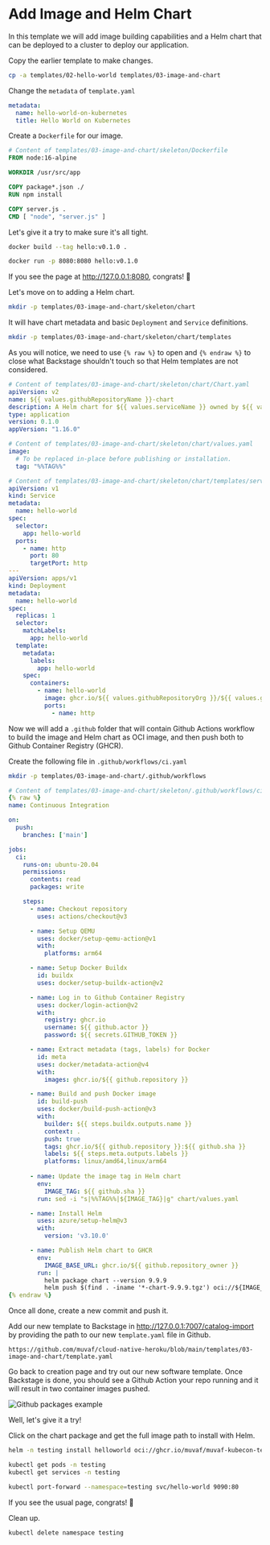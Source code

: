 # Add Image and Helm Chart

In this template we will add image building capabilities and a Helm chart that
can be deployed to a cluster to deploy our application.

Copy the earlier template to make changes.
```bash
cp -a templates/02-hello-world templates/03-image-and-chart
```

Change the `metadata` of `template.yaml`
```yaml
metadata:
  name: hello-world-on-kubernetes
  title: Hello World on Kubernetes
```

Create a `Dockerfile` for our image.
```dockerfile
# Content of templates/03-image-and-chart/skeleton/Dockerfile
FROM node:16-alpine

WORKDIR /usr/src/app

COPY package*.json ./
RUN npm install

COPY server.js .
CMD [ "node", "server.js" ]
```

Let's give it a try to make sure it's all tight.
```bash
docker build --tag hello:v0.1.0 .
```
```bash
docker run -p 8080:8080 hello:v0.1.0
```

If you see the page at http://127.0.0.1:8080, congrats! 🎉

Let's move on to adding a Helm chart.
```bash
mkdir -p templates/03-image-and-chart/skeleton/chart
```
It will have chart metadata and basic `Deployment` and `Service` definitions.
```bash
mkdir -p templates/03-image-and-chart/skeleton/chart/templates
```

As you will notice, we need to use `{% raw %}` to open and `{% endraw %}` to
close what Backstage shouldn't touch so that Helm templates are not considered.
```yaml
# Content of templates/03-image-and-chart/skeleton/chart/Chart.yaml
apiVersion: v2
name: ${{ values.githubRepositoryName }}-chart
description: A Helm chart for ${{ values.serviceName }} owned by ${{ values.owner }}
type: application
version: 0.1.0
appVersion: "1.16.0"
```
```yaml
# Content of templates/03-image-and-chart/skeleton/chart/values.yaml
image:
  # To be replaced in-place before publishing or installation.
  tag: "%%TAG%%"
```
```yaml
# Content of templates/03-image-and-chart/skeleton/chart/templates/service.yaml
apiVersion: v1
kind: Service
metadata:
  name: hello-world
spec:
  selector:
    app: hello-world
  ports:
    - name: http
      port: 80
      targetPort: http
---
apiVersion: apps/v1
kind: Deployment
metadata:
  name: hello-world
spec:
  replicas: 1
  selector:
    matchLabels:
      app: hello-world
  template:
    metadata:
      labels:
        app: hello-world
    spec:
      containers:
        - name: hello-world
          image: ghcr.io/${{ values.githubRepositoryOrg }}/${{ values.githubRepositoryName }}:{% raw %}{{ .Values.image.tag }}{% endraw %}
          ports:
            - name: http
```

Now we will add a `.github` folder that will contain Github Actions workflow
to build the image and Helm chart as OCI image, and then push both to Github
Container Registry (GHCR). 

Create the following file in `.github/workflows/ci.yaml`
```bash
mkdir -p templates/03-image-and-chart/.github/workflows
```
```yaml
# Content of templates/03-image-and-chart/skeleton/.github/workflows/ci.yaml
{% raw %}
name: Continuous Integration

on:
  push:
    branches: ['main']

jobs:
  ci:
    runs-on: ubuntu-20.04
    permissions:
      contents: read
      packages: write

    steps:
      - name: Checkout repository
        uses: actions/checkout@v3

      - name: Setup QEMU
        uses: docker/setup-qemu-action@v1
        with:
          platforms: arm64

      - name: Setup Docker Buildx
        id: buildx
        uses: docker/setup-buildx-action@v2

      - name: Log in to Github Container Registry
        uses: docker/login-action@v2
        with:
          registry: ghcr.io
          username: ${{ github.actor }}
          password: ${{ secrets.GITHUB_TOKEN }}

      - name: Extract metadata (tags, labels) for Docker
        id: meta
        uses: docker/metadata-action@v4
        with:
          images: ghcr.io/${{ github.repository }}

      - name: Build and push Docker image
        id: build-push
        uses: docker/build-push-action@v3
        with:
          builder: ${{ steps.buildx.outputs.name }}
          context: .
          push: true
          tags: ghcr.io/${{ github.repository }}:${{ github.sha }}
          labels: ${{ steps.meta.outputs.labels }}
          platforms: linux/amd64,linux/arm64
      
      - name: Update the image tag in Helm chart
        env:
          IMAGE_TAG: ${{ github.sha }}
        run: sed -i "s|%%TAG%%|${IMAGE_TAG}|g" chart/values.yaml

      - name: Install Helm
        uses: azure/setup-helm@v3
        with:
          version: 'v3.10.0'

      - name: Publish Helm chart to GHCR
        env:
          IMAGE_BASE_URL: ghcr.io/${{ github.repository_owner }}
        run: |
          helm package chart --version 9.9.9
          helm push $(find . -iname '*-chart-9.9.9.tgz') oci://${IMAGE_BASE_URL}
{% endraw %}
```

Once all done, create a new commit and push it.

Add our new template to Backstage in http://127.0.0.1:7007/catalog-import
by providing the path to our new `template.yaml` file in Github.
```
https://github.com/muvaf/cloud-native-heroku/blob/main/templates/03-image-and-chart/template.yaml
```

Go back to creation page and try out our new software template. Once Backstage
is done, you should see a Github Action your repo running and it will result in
two container images pushed.

![Github packages example](assets/github-packages.png)

Well, let's give it a try!

Click on the chart package and get the full image path to install with Helm.
```bash
helm -n testing install helloworld oci://ghcr.io/muvaf/muvaf-kubecon-testing-chart --version 9.9.9 --create-namespace --wait
```
```bash
kubectl get pods -n testing
kubectl get services -n testing
```
```bash
kubectl port-forward --namespace=testing svc/hello-world 9090:80
```

If you see the usual page, congrats! 🎉

Clean up.
```bash
kubectl delete namespace testing
```
